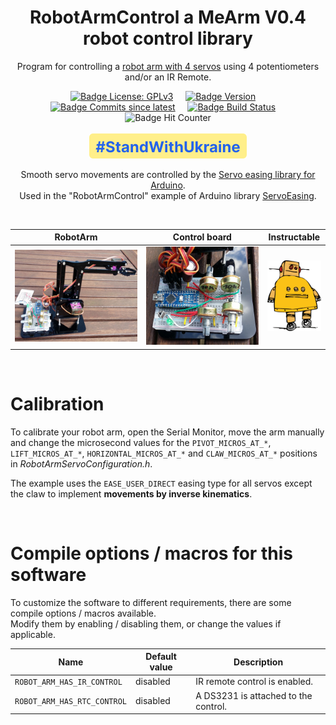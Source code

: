 <div align = center>

# RobotArmControl a MeArm V0.4 robot control library
Program for controlling a [robot arm with 4 servos](https://www.instructables.com/id/4-DOF-Mechanical-Arm-Robot-Controlled-by-Arduino) using 4 potentiometers and/or an IR Remote.

[![Badge License: GPLv3](https://img.shields.io/badge/License-GPLv3-brightgreen.svg)](https://www.gnu.org/licenses/gpl-3.0)
 &nbsp; &nbsp; 
[![Badge Version](https://img.shields.io/github/v/release/ArminJo/RobotArmControl?include_prereleases&color=yellow&logo=DocuSign&logoColor=white)](https://github.com/ArminJo/RobotArmControl/releases/latest)
 &nbsp; &nbsp; 
[![Badge Commits since latest](https://img.shields.io/github/commits-since/ArminJo/RobotArmControl/latest?color=yellow)](https://github.com/ArminJo/RobotArmControl/commits/master)
 &nbsp; &nbsp; 
[![Badge Build Status](https://github.com/ArminJo/RobotArmControl/workflows/TestCompile/badge.svg)](https://github.com/ArminJo/RobotArmControl/actions)
 &nbsp; &nbsp; 
![Badge Hit Counter](https://visitor-badge.laobi.icu/badge?page_id=ArminJo_RobotArmControl)
<br/>
<br/>
[![Stand With Ukraine](https://raw.githubusercontent.com/vshymanskyy/StandWithUkraine/main/badges/StandWithUkraine.svg)](https://stand-with-ukraine.pp.ua)

Smooth servo movements are controlled by the [Servo easing library for Arduino](https://github.com/ArminJo/ServoEasing).<br/>
Used in the "RobotArmControl" example of Arduino library [ServoEasing](https://github.com/ArminJo/ServoEasing/tree/master/examples/RobotArmControl).

</div>

<br/>

| RobotArm | Control board | Instructable |
|-|-|-|
| ![RobotArm](pictures/RobotArmBlack.jpg) | ![Control board](pictures/RobotArmControlBoard.jpg) | [![Instructable](https://github.com/ArminJo/Arduino-OpenWindowAlarm/blob/master/pictures/instructables-logo-v2.png)](https://www.instructables.com/id/4-DOF-Mechanical-Arm-Robot-Controlled-by-Arduino) |

<br/>

# Calibration
To calibrate your robot arm, open the Serial Monitor, move the arm manually and change the microsecond values for the `PIVOT_MICROS_AT_*`, `LIFT_MICROS_AT_*`, `HORIZONTAL_MICROS_AT_*` and `CLAW_MICROS_AT_*` positions in *RobotArmServoConfiguration.h*.

The example uses the `EASE_USER_DIRECT` easing type for all servos except the claw to implement **movements by inverse kinematics**.

<br/>

# Compile options / macros for this software
To customize the software to different requirements, there are some compile options / macros available.<br/>
Modify them by enabling / disabling them, or change the values if applicable.

| Name | Default value |Description |
|-|-|-|
| `ROBOT_ARM_HAS_IR_CONTROL` | disabled | IR remote control is enabled. |
| `ROBOT_ARM_HAS_RTC_CONTROL` | disabled | A DS3231 is attached to the control. |

